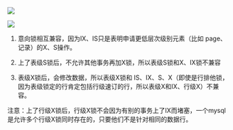 ![](https://youpaiyun.zongqilive.cn/image/006tKfTcly1g14k6ihtxpj30u00p0mxn.jpg)



![](https://youpaiyun.zongqilive.cn/image/20200704100457.png)

1. 意向锁相互兼容，因为IX、IS只是表明申请更低层次级别元素（比如 page、记录）的X、S操作。

2. 上了表级S锁后，不允许其他事务再加X锁，所以表级S锁和X、IX锁不兼容

3. 表级X锁后，会修改数据，所以表级X锁和 IS、IX、S、X（即使是行排他锁，因为表级锁定的行肯定包括行级速订的行，所以表级X和IX、行级X）不兼容。

注意：上了行级X锁后，行级X锁不会因为有别的事务上了IX而堵塞，一个mysql是允许多个行级X锁同时存在的，只要他们不是针对相同的数据行。